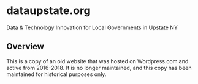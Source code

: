# dataupstate.org

Data &amp; Technology Innovation for Local Governments in Upstate NY

## Overview

This is a copy of an old website that was hosted on Wordpress.com and active from 2016-2018. It is no longer maintained, and this copy has been maintained for historical purposes only.
